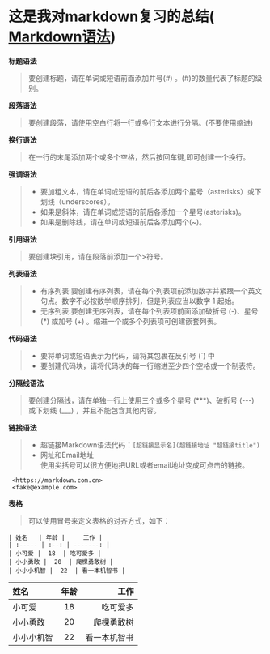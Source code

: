 # 这是我对markdown复习的总结( [Markdown语法](https://markdown.com.cn/editor/))  
 **标题语法**
> 要创建标题，请在单词或短语前面添加井号(#) 。(#)的数量代表了标题的级别。  

**段落语法**
> 要创建段落，请使用空白行将一行或多行文本进行分隔。(不要使用缩进)

**换行语法**
> 在一行的末尾添加两个或多个空格，然后按回车键,即可创建一个换行。

**强调语法**
>* 要加粗文本，请在单词或短语的前后各添加两个星号（asterisks）或下划线（underscores）。
>* 如果是斜体，请在单词或短语的前后各添加一个星号(asterisks)。
>* 如果是删除线，请在单词或短语前后各添加两个(~)。

**引用语法**
>要创建块引用，请在段落前添加一个>符号。

**列表语法**  
>* 有序列表:要创建有序列表，请在每个列表项前添加数字并紧跟一个英文句点。数字不必按数学顺序排列，但是列表应当以数字 1 起始。
>* 无序列表:要创建无序列表，请在每个列表项前面添加破折号 (-)、星号 (*) 或加号 (+) 。缩进一个或多个列表项可创建嵌套列表。

**代码语法**  
>* 要将单词或短语表示为代码，请将其包裹在反引号 (`) 中
>* 要创建代码块，请将代码块的每一行缩进至少四个空格或一个制表符。

**分隔线语法**  
>要创建分隔线，请在单独一行上使用三个或多个星号 (***)、破折号 (---) 或下划线 (___) ，并且不能包含其他内容。

**链接语法**  
>* 超链接Markdown语法代码：`[超链接显示名](超链接地址 "超链接title")`
>* 网址和Email地址  
使用尖括号可以很方便地把URL或者email地址变成可点击的链接。  
 
     <https://markdown.com.cn>  
     <fake@example.com> 

 **表格**  
>可以使用冒号来定义表格的对齐方式，如下：
```
| 姓名   | 年龄 |     工作 |
| :----- | :--: | -------: |
| 小可爱 |  18  | 吃可爱多 |
| 小小勇敢 |  20  | 爬棵勇敢树 |
| 小小小机智 |  22  | 看一本机智书 |
```
| 姓名   | 年龄 |     工作 |
| :----- | :--: | -------: |
| 小可爱 |  18  | 吃可爱多 |
| 小小勇敢 |  20  | 爬棵勇敢树 |
| 小小小机智 |  22  | 看一本机智书 |

>     
  


